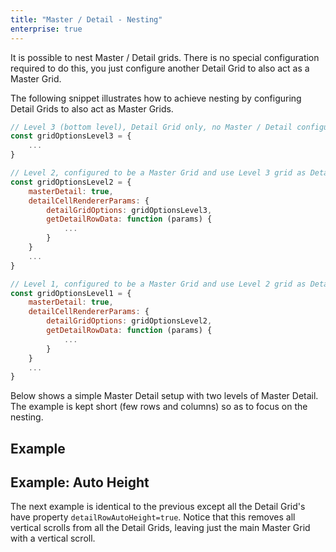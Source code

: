 ```yaml
---
title: "Master / Detail - Nesting"
enterprise: true
---
```


It is possible to nest Master / Detail grids. There is no special configuration required to do this, you just configure another Detail Grid to also act as a Master Grid.

The following snippet illustrates how to achieve nesting by configuring Detail Grids to also act as Master Grids.

```js
// Level 3 (bottom level), Detail Grid only, no Master / Detail configuration
const gridOptionsLevel3 = {
    ...
}

// Level 2, configured to be a Master Grid and use Level 3 grid as Detail Grid,
const gridOptionsLevel2 = {
    masterDetail: true,
    detailCellRendererParams: {
        detailGridOptions: gridOptionsLevel3,
        getDetailRowData: function (params) {
            ...
        }
    }
    ...
}

// Level 1, configured to be a Master Grid and use Level 2 grid as Detail Grid,
const gridOptionsLevel1 = {
    masterDetail: true,
    detailCellRendererParams: {
        detailGridOptions: gridOptionsLevel2,
        getDetailRowData: function (params) {
            ...
        }
    }
    ...
}
```

Below shows a simple Master Detail setup with two levels of Master Detail. The example is kept short (few rows and columns) so as to focus on the nesting.

## Example

<grid-example title='Nesting Master / Detail' name='nesting' type='generated' options='{ "enterprise": true, "exampleHeight": 425, "modules": ["clientside", "masterdetail", "menu", "columnpanel"] }'></grid-example>

## Example: Auto Height

The next example is identical to the previous except all the Detail Grid's have property `detailRowAutoHeight=true`. Notice that this removes all vertical scrolls from all the Detail Grids, leaving just the main Master Grid with a vertical scroll.

<grid-example title='Nesting Auto-Height' name='nesting-autoheight' type='generated' options='{ "enterprise": true, "exampleHeight": 425, "modules":["clientside", "masterdetail", "menu", "columnpanel"] }'></grid-example>

